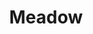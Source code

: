 ---
blog: https://blog.getmeadow.com/
codehost: https://github.com/meadow
facebook: https://www.facebook.com/getmeadow
googleplus: https://plus.google.com/+Getmeadow
instagram: https://www.instagram.com/meadow.sf
logohandle: getmeadow
pinterest: https://www.pinterest.com/getmeadow
sort: getmeadow
title: Meadow
twitter: https://x.com/getmeadow
website: https://getmeadow.com/
---